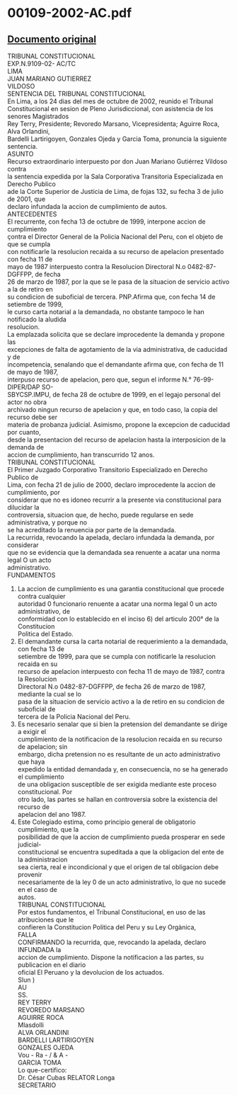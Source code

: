 
00109-2002-AC.pdf
=================
  
[Documento original](https://tc.gob.pe/jurisprudencia/2003/00109-2002-AC.pdf)  
---  
TRIBUNAL CONSTITUCIONAL  
EXP.N.9109-02- AC/TC  
LIMA  
JUAN MARIANO GUTIERREZ  
VILDOSO  
SENTENCIA DEL TRIBUNAL CONSTITUCIONAL  
En Lima, a los 24 dias del mes de octubre de 2002, reunido el Tribunal  
Constitucional en sesion de Pleno Jurisdiccional, con asistencia de los senores Magistrados  
Rey Terry, Presidente; Revoredo Marsano, Vicepresidenta; Aguirre Roca, Alva Orlandini,  
Bardelli Lartirigoyen, Gonzales Ojeda y Garcia Toma, pronuncia la siguiente sentencia.  
ASUNTO  
Recurso extraordinario interpuesto por don Juan Mariano Gutiérrez Vildoso contra  
la sentencia expedida por la Sala Corporativa Transitoria Especializada en Derecho Publico  
ade la Corte Superior de Justicia de Lima, de fojas 132, su fecha 3 de julio de 2001, que  
declaro infundada la accion de cumplimiento de autos.  
ANTECEDENTES  
El recurrente, con fecha 13 de octubre de 1999, interpone accion de cumplimiento  
çontra el Director General de la Policia Nacional del Peru, con el objeto de que se cumpla  
con notificarle la resolucion recaida a su recurso de apelacion presentado con fecha 11 de  
mayo de 1987 interpuesto contra la Resolucion Directoral N.o 0482-87-DGFFPP, de fecha  
26 de marzo de 1987, por la que se le pasa de la situacion de servicio activo a la de retiro en  
su condicion de suboficial de tercera. PNP.Afirma que, con fecha 14 de setiembre de 1999,  
le curso carta notarial a la demandada, no obstante tampoco le han notificado la aludida  
resolucion.  
La emplazada solicita que se declare improcedente la demanda y propone las  
excepciones de falta de agotamiento de la via administrativa, de caducidad y de  
incompetencia, senalando que el demandante afirma que, con fecha de 11 de mayo de 1987,  
interpuso recurso de apelacion, pero que, segun el informe N.° 76-99-DIPER/DAP SO-  
SBYCSP.IMPU, de fecha 28 de octubre de 1999, en el legajo personal del actor no obra  
archivado ningun recurso de apelacion y que, en todo caso, la copia del recurso debe ser  
materia de probanza judicial. Asimismo, propone la excepcion de caducidad por cuanto,  
desde la presentacion del recurso de apelacion hasta la interposicion de la demanda de  
accion de cumplimiento, han transcurrido 12 anos.  
TRIBUNAL CONSTITUCIONAL  
El Primer Juzgado Corporativo Transitorio Especializado en Derecho Publico de  
Lima, con fecha 21 de julio de 2000, declaro improcedente la accion de cumplimiento, por  
considerar que no es idoneo recurrir a la presente via constitucional para dilucidar la  
controversia, situacion que, de hecho, puede regularse en sede administrativa, y porque no  
se ha acreditado la renuencia por parte de la demandada.  
La recurrida, revocando la apelada, declaro infundada la demanda, por considerar  
que no se evidencia que la demandada sea renuente a acatar una norma legal O un acto  
administrativo.  
FUNDAMENTOS  
1. La accion de cumplimiento es una garantia constitucional que procede contra cualquier  
autoridad 0 funcionario renuente a acatar una norma legal 0 un acto administrativo, de  
conformidad con lo establecido en el inciso 6) del articulo 200° de la Constitucion  
Politica del Estado.  
2. El demandante cursa la carta notarial de requerimiento a la demandada, con fecha 13 de  
setiembre de 1999, para que se cumpla con notificarle la resolucion recaida en su  
recurso de apelacion interpuesto con fecha 11 de mayo de 1987, contra la Resolucion  
Directoral N.o 0482-87-DGFFPP, de fecha 26 de marzo de 1987, mediante la cual se lo  
pasa de la situacion de servicio activo a la de retiro en su condicion de suboficial de  
tercera de la Policia Nacional del Peru.  
3. Es necesario senalar que si bien la pretension del demandante se dirige a exigir el  
cumplimiento de la notificacion de la resolucion recaida en su recurso de apelacion; sin  
embargo, dicha pretension no es resultante de un acto administrativo que haya  
expedido la entidad demandada y, en consecuencia, no se ha generado el cumplimiento  
de una obligacion susceptible de ser exigida mediante este proceso constitucional. Por  
otro lado, las partes se hallan en controversia sobre la existencia del recurso de  
apelacion del ano 1987.  
4. Este Colegiado estima, como principio general de obligatorio cumplimiento, que la  
posibilidad de que la accion de cumplimiento pueda prosperar en sede judicial-  
constitucional se encuentra supeditada a que la obligacion del ente de la administracion  
sea cierta, real e incondicional y que el origen de tal obligacion debe provenir  
necesariamente de la ley 0 de un acto administrativo, lo que no sucede en el caso de  
autos.  
TRIBUNAL CONSTITUCIONAL  
Por estos fundamentos, el Tribunal Constitucional, en uso de las atribuciones que le  
confieren la Constitucion Politica del Peru y su Ley Orgànica,  
FALLA  
CONFIRMANDO la recurrida, que, revocando la apelada, declaro INFUNDADA la  
accion de cumplimiento. Dispone la notificacion a las partes, su publicacion en el diario  
oficial El Peruano y la devolucion de los actuados.  
Slun )  
AU  
SS.  
REY TERRY  
REVOREDO MARSANO  
AGUIRRE ROCA  
Mlasdolli  
ALVA ORLANDINI  
BARDELLI LARTIRIGOYEN  
GONZALES OJEDA  
Vou - Ra - / & A -  
GARCIA TOMA  
Lo que-certifico:  
Dr. César Cubas RELATOR Longa  
SECRETARIO